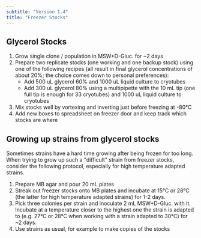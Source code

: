 ```yaml
---
subtitle: "Version 1.4"
title: "Freezer Stocks"
---
```



## Glycerol Stocks

1. Grow single clone / population in MSW+D-Gluc. for ~2 days
2. Prepare two replicate stocks (one working and one backup stock) using one of the following recipes (all result in final glycerol concentrations of about 20%; the choice comes down to personal preferences):
   - Add 500 uL glycerol 60% and 1000 uL liquid culture to cryotubes
   - Add 300 uL glycerol 80% using a multipipette with the 10 mL tip (one full tip is enough for 33 cryotubes) and 1000 uL liquid culture to cryotubes
3. Mix stocks well by vortexing and inverting just before freezing at -80°C
4. Add new boxes to spreadsheet on freezer door and keep track which stocks are where

## Growing up strains from glycerol stocks

Sometimes strains have a hard time growing after being frozen for too long. When trying to grow up such a "difficult" strain from freezer stocks, consider the following protocol, especially for high temperature adapted strains.

1. Prepare MB agar and pour 20 mL plates
2. Streak out freezer stocks onto MB plates and incubate at 15°C or 28°C (the latter for high temperature adapted strains) for 1-2 days.
3. Pick three colonies per strain and inoculate 2 mL MSW+D-Gluc. with it. Incubate at a temperature closer to the highest one the strain is adapted to (e.g. 27°C or 28°C when working with a strain adapted to 30°C) for ~2 days.
4. Use strains as usual, for example to make copies of the stocks
